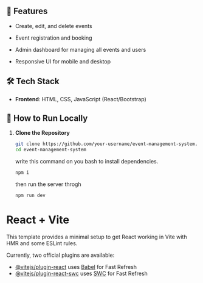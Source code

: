 

## 🌟 Features


- Create, edit, and delete events
- Event registration and booking
- Admin dashboard for managing all events and users

- Responsive UI for mobile and desktop

## 🛠️ Tech Stack

- **Frontend**: HTML, CSS, JavaScript (React/Bootstrap)
  

## 🚀 How to Run Locally

1. **Clone the Repository**
   ```bash
   git clone https://github.com/your-username/event-management-system.git
   cd event-management-system
   ```

   write this command on you bash to install dependencies.
   ```bash
   npm i
   ```
   then run the server throgh
   ```bash
   npm run dev
   ```


# React + Vite

This template provides a minimal setup to get React working in Vite with HMR and some ESLint rules.

Currently, two official plugins are available:

- [@vitejs/plugin-react](https://github.com/vitejs/vite-plugin-react/blob/main/packages/plugin-react/README.md) uses [Babel](https://babeljs.io/) for Fast Refresh
- [@vitejs/plugin-react-swc](https://github.com/vitejs/vite-plugin-react-swc) uses [SWC](https://swc.rs/) for Fast Refresh
#
